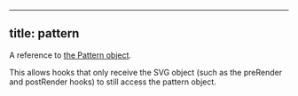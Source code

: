 ***

## title: pattern

A reference to [the Pattern object](/reference/api/pattern/).

This allows hooks that only receive the SVG object (such as the preRender and postRender hooks)
to still access the pattern object.
